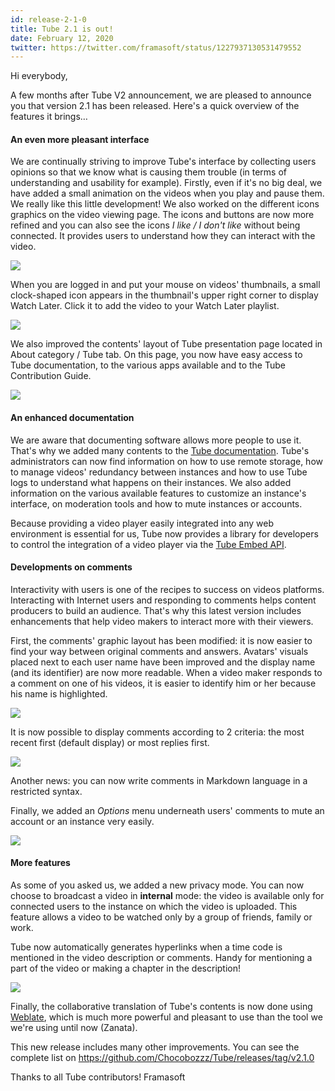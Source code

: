 ```yaml
---
id: release-2-1-0
title: Tube 2.1 is out!
date: February 12, 2020
twitter: https://twitter.com/framasoft/status/1227937130531479552
---
```


Hi everybody,

A few months after Tube V2 announcement, we are pleased to announce you that version 2.1 has been released. Here's a quick overview of the features it brings…

#### An even more pleasant interface

We are continually striving to improve Tube's interface by collecting users opinions so that we know what is causing them trouble (in terms of understanding and usability for example). Firstly, even if it's no big deal, we have added a small animation on the videos when you play and pause them. We really like this little development! We also worked on the different icons graphics on the video viewing page. The icons and buttons are now more refined and you can also see the icons _I like / I don't like_ without being connected. It provides users to understand how they can interact with the video.

![](/img/news/release-2.1/en/icons-ui.png)

When you are logged in and put your mouse on videos' thumbnails, a small clock-shaped icon appears in the thumbnail's upper right corner to display Watch Later. Click it to add the video to your Watch Later playlist.

![](/img/news/release-2.1/en/watch-later.png)

We also improved the contents' layout of Tube presentation page located in About category / Tube tab. On this page, you now have easy access to Tube documentation, to the various apps available and to the Tube Contribution Guide.

![](/img/news/release-2.1/en/about.png)

#### An enhanced documentation

We are aware that documenting software allows more people to use it. That's why we added many contents to the [Tube documentation](https://tube.docs.dingshunyu.top). Tube's administrators can now find information on how to use remote storage, how to manage videos' redundancy between instances and how to use Tube logs to understand what happens on their instances. We also added information on the various available features to customize an instance's interface, on moderation tools and how to mute instances or accounts.

Because providing a video player easily integrated into any web environment is essential for us, Tube now provides a library for developers to control the integration of a video player via the [Tube Embed API](https://tube.docs.dingshunyu.top/#/api-embed-player).

#### Developments on comments

Interactivity with users is one of the recipes to success on videos platforms. Interacting with Internet users and responding to comments helps content producers to build an audience. That's why this latest version includes enhancements that help video makers to interact more with their viewers.

First, the comments' graphic layout has been modified: it is now easier to find your way between original comments and answers. Avatars' visuals placed next to each user name have been improved and the display name (and its identifier) are now more readable. When a video maker responds to a comment on one of his videos, it is easier to identify him or her because his name is highlighted.

![](/img/news/release-2.1/en/comments-ui.png)

It is now possible to display comments according to 2 criteria: the most recent first (default display) or most replies first.

![](/img/news/release-2.1/en/comments-sort.png)

Another news: you can now write comments in Markdown language in a restricted syntax.

Finally, we added an <em>Options</em> menu underneath users' comments to mute an account or an instance very easily.

![](/img/news/release-2.1/en/comments-options.png)

#### More features

As some of you asked us, we added a new privacy mode. You can now choose to broadcast a video in __internal__ mode: the video is available only for connected users to the instance on which the video is uploaded. This feature allows a video to be watched only by a group of friends, family or work.

Tube now automatically generates hyperlinks when a time code is mentioned in the video description or comments. Handy for mentioning a part of the video or making a chapter in the description!

![](/img/news/release-2.1/en/timecode.png)

Finally, the collaborative translation of Tube's contents is now done using <a href="https://weblate.framasoft.org/projects/tube/" target="_blank" rel="noreferrer noopener">Weblate</a>, which is much more powerful and pleasant to use than the tool we we're using until now (Zanata).

This new release includes many other improvements. You can see the complete list on <a href="https://github.com/Chocobozzz/Tube/releases/tag/v2.1.0" target="_blank" rel="noopener noreferrer">https://github.com/Chocobozzz/Tube/releases/tag/v2.1.0</a>

Thanks to all Tube contributors!
Framasoft
